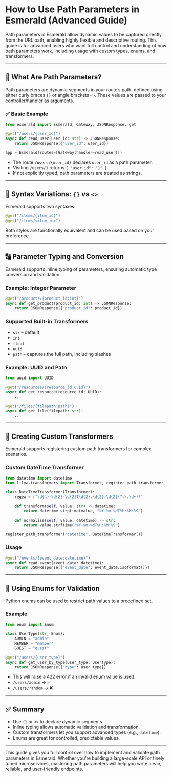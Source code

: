 # How to Use Path Parameters in Esmerald (Advanced Guide)

Path parameters in Esmerald allow dynamic values to be captured directly from the URL path,
enabling highly flexible and descriptive routing. This guide is for advanced users who want full
control and understanding of how path parameters work, including usage with custom types, enums, and transformers.

---

## 📌 What Are Path Parameters?

Path parameters are dynamic segments in your route’s path, defined using either curly braces `{}`
or angle brackets `<>`. These values are passed to your controller/handler as arguments.

### ✅ Basic Example
```python
from esmerald import Esmerald, Gateway, JSONResponse, get

@get("/users/{user_id}")
async def read_user(user_id: str) -> JSONResponse:
    return JSONResponse({"user_id": user_id})

app = Esmerald(routes=[Gateway(handler=read_user)])
```

- The route `/users/{user_id}` declares `user_id` as a path parameter.
- Visiting `/users/1` returns `{ "user_id": "1" }`.
- If not explicitly typed, path parameters are treated as strings.

---

## 🔁 Syntax Variations: `{}` vs `<>`

Esmerald supports two syntaxes:

```python
@get("/items/{item_id}")
@get("/items/<item_id>")
```

Both styles are functionally equivalent and can be used based on your preference.

---

## 🔠 Parameter Typing and Conversion

Esmerald supports inline typing of parameters, ensuring automatic type conversion and validation.

### Example: Integer Parameter
```python
@get("/products/{product_id:int}")
async def get_product(product_id: int) -> JSONResponse:
    return JSONResponse({"product_id": product_id})
```

### Supported Built-in Transformers
- `str` – default
- `int`
- `float`
- `uuid`
- `path` – captures the full path, including slashes

### Example: UUID and Path
```python
from uuid import UUID

@get("/resources/{resource_id:uuid}")
async def get_resource(resource_id: UUID):
    ...

@get("/files/{filepath:path}")
async def get_file(filepath: str):
    ...
```

---

## 🧱 Creating Custom Transformers

Esmerald supports registering custom path transformers for complex scenarios.

### Custom DateTime Transformer
```python
from datetime import datetime
from lilya.transformers import Transformer, register_path_transformer

class DateTimeTransformer(Transformer):
    regex = r"\d{4}-\d{2}-\d{2}T\d{2}:\d{2}:\d{2}(?:\.\d+)?"

    def transform(self, value: str) -> datetime:
        return datetime.strptime(value, "%Y-%m-%dT%H:%M:%S")

    def normalise(self, value: datetime) -> str:
        return value.strftime("%Y-%m-%dT%H:%M:%S")

register_path_transformer("datetime", DateTimeTransformer())
```

### Usage
```python
@get("/events/{event_date:datetime}")
async def read_event(event_date: datetime):
    return JSONResponse({"event_date": event_date.isoformat()})
```

---

## 🧩 Using Enums for Validation

Python enums can be used to restrict path values to a predefined set.

### Example
```python
from enum import Enum

class UserType(str, Enum):
    ADMIN = "admin"
    MEMBER = "member"
    GUEST = "guest"

@get("/users/{user_type}")
async def get_user_by_type(user_type: UserType):
    return JSONResponse({"type": user_type})
```

- This will raise a 422 error if an invalid enum value is used.
- `/users/admin` → ✅
- `/users/random` → ❌

---

## ✅ Summary
- Use `{}` or `<>` to declare dynamic segments.
- Inline typing allows automatic validation and transformation.
- Custom transformers let you support advanced types (e.g., `datetime`).
- Enums are great for controlled, predictable values.

---

This guide gives you full control over how to implement and validate path parameters in Esmerald.
Whether you're building a large-scale API or finely tuned microservices, mastering path parameters will help you
write clean, reliable, and user-friendly endpoints.
